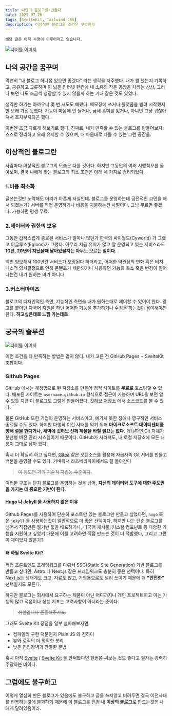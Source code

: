 ```yaml
---
title: 나만의 블로그를 만들다
date: 2025-07-20
tags: [SvelteKit, Tailwind CSS]
description: 이상적인 블로그의 조건은 무엇인가
---
```

```text
해당 글은 아직 수정이 이루어지고 있습니다.
```

![타이틀 이미지](/posts/my-ideal-dev-blog/title.png)
## 나의 공간을 꿈꾸며

막연히 "내 블로그 하나쯤 있으면 좋겠다" 라는 생각을 자주했다. 내가 뭘 했는지 기록하고, 공유하고 교류하며 이 넓은 인터넷 한켠에 내 소유의 작은 공방을 차리는 상상. 그러다 보면 나도 조금씩 성장할 수 있지 않을까 하는 기대 같은 것도 있었다.

생각만 하기는 아까우니 몇 번 시도도 해봤다. 메모장에 쓰거나 플랫폼을 빌려 시작했지만 오래 가진 못했다. 기능이 마음에 안 들거나, 금세 흥미를 잃거나, 아니면 그냥 귀찮아져서 흐지부지되곤 했다.

이번엔 조금 다르게 해보기로 했다. 진짜로, 내가 만족할 수 있는 블로그를 만들어보자. 스스로 정리하고 오래 유지할 수 있으며, 내 마음대로 다룰 수 있는 그런 공간을.

## 이상적인 블로그란
사람마다 이상적인 블로그의 모습은 다를 것이다. 하지만 그동안의 여러 시행착오를 돌아보며, 결국 나에게 맞는 블로그의 최소 조건은 아래 세 가지로 정리되었다.

### 1.비용 최소화
글쓰는것만 노력해도 머리가 아픈게 사실인데. 블로그를 운영하는데 금전적인 고민을 해서 되겠는가? 서버를 직접 운영하거나 비용을 지불하는건 사절이다. 그냥 무료면 좋겠다. 가능하면 평생 무료.

### 2.데이터와 권한의 보유
그동안 갑작스럽게 종료된 서비스가 얼마나 많던가 한국의 싸이월드(Cyworld) 가 그랬고 이글루스(Egloos)가 그랬다. 아무리 지금 유저가 많고 잘 운영되고 있는 서비스라도 **10년, 20년이 지났을때 남아있을지는 아무도 모르는 일이다.**

백번 양보해서 100년간 서비스가 보장된다 하더라고, 어떠한 약관상의 변화 혹은 비지니스적 의사결정으로 인해 콘텐츠가 제한되거나 사용하던 기능의 축소 혹은 변경이 일어나는건 내가 원하는 바가 아니다

### 3.커스터마이즈
블로그의 디자인적인 측면, 기능적인 측면을 내가 원하는대로 제어할 수 있어야 한다. 광고를 붙이던 다국어 지원을 하던 어떠한 기능을 추가하거나 수정을 하는것이 용이해야만 한다. **하고싶은데로 느낌 가는데로**

## 궁극의 솔루션
![타이틀 이미지](/posts/my-ideal-dev-blog/silver-bullet.png)

이런 조건을 다 만족하는 방법은 많지 않다. 내가 고른 건 GitHub Pages + SvelteKit 조합이다.

### Github Pages
GitHub 에서는 계정명으로 된 저장소를 만들어 정적 사이트를 **무료로** 호스팅할 수 있다. 배포된 사이트는 `username.github.io` 형식으로 접근이 가능하며 URL을 보면 알수 있듯 지금 이 블로그도 그렇게 만들어졌다. [깃허브 저장소](https://github.com/ironpark/ironpark.github.io/) 에서 소스코드를 볼 수 있다.

물론 GitHub 또한 기업이 운영하는 서비스이고, 예기치 못한 장애나 영구적인 서비스 종료될 수도 있다. 하지만 다행히 이런 사태를 막기 위해 **마이크로소프트 데이터센터를 향해 절을 한다거나, 새벽에 깃허브 신께 제물을 바칠 필요는 없다.** 왜냐하면 Git 자체가 분산형 버전 관리 시스템이기 때문이다. GitHub가 사라져도, 내 로컬 저장소에 모든 내용이 그대로 남아 있다.

혹시 더 확실히 하고 싶다면, [Gitea](https://github.com/go-gitea/gitea) 같은 오픈소스를 활용해 자급자족 Git 서버를 만들고 백본을 운영할 수도 있다. 가벼워서 라즈베리파이에서도 잘 돌아간다

> ~~이 정도면 거의 기술적 자립농 수준이다.~~

이러한 구조는 단지 블로그를 운영하는 것을 넘어, **자신의 데이터와 도구에 대한 주도권을 가지는 데 중요한 기반이 된다.**

#### Hugo 나 Jekyll 을 사용하지 않은 이유

Github Pages를 사용하여 단순히 포스트만 있는 블로그만 만들고 싶었다면, `hugo` 혹은 `jekyll` 을 사용하는것이 일반적으로 더 좋은 선택이다, 하지만 나는 단순 블로그를 넘어서 직접만든 웹기반 툴을 배포하거나, 다국어 게시물, 커스텀 컴포넌트 등 다양한 기능을 지원하고 싶었기 때문에 이를 고려하면 직접 만드는 것이 더 적합했다, 그리고 그편이 재미있지 않은가?

#### 왜 하필 Svelte Kit?

직접 프론트엔드 프레임워크를 다뤄서 SSG(Static Site Generation) 기반 블로그를 만들고 싶다면, Astro 나 Next.js 같은 프레임워크도 충분히 좋은 선택이다. 특히  Next.js는 생태계도 크고, 자료도 많고, 기업용으로도 널리 쓰이기 때문에 더 **"안전한"** 선택일지도 모른다.

하지만 블로그는 회사에서 요구하는 제품이 아닌 어디까지나 개인 프로젝트이고 이는 기능의 많고 적음이나 성능 지표는 고려사항이 아니라는 뜻이다.
> ~~취향입니다 존중해주시죠.~~

그래도 Svelte Kit 장점을 일부 설파해보자면
- 컴파일러 구현 덕분인지 Plain JS 와 친하다
- 뷰와 로직의 더 명확한 분리
- 낮은 진입장벽과 간결한 문법

혹시 아직 [Svelte](https://svelte.dev/) / [Svelte Kit](https://svelte.dev/docs/kit/introduction) 을 안써봤다면 한번쯤 써보는 것도 좋다고 필자는 강력히 주장하는 바이다.

## 그럼에도 불구하고

이렇게 열심히 만든 블로그가 있음에도 불구하고 글을 쓰지않고 버려두면 결국 이전사태를 반복하는것에 불과하기 때문에 이 블로그를 진정 내 **이상의 블로그**로 만드는것은 나에게 달려있음이라.

